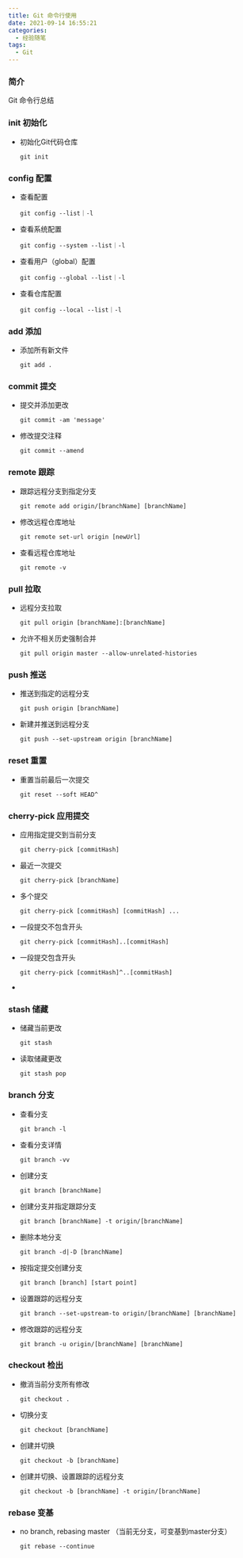 ```yaml
---
title: Git 命令行使用
date: 2021-09-14 16:55:21
categories:
  - 经验随笔
tags:
  - Git
---
```


### 简介

Git 命令行总结

<!-- more -->

### init 初始化

- 初始化Git代码仓库

  ```console
  git init
  ```

### config 配置

- 查看配置

  ```console
  git config --list｜-l
  ```

- 查看系统配置

  ```console
  git config --system --list｜-l
  ```

- 查看用户（global）配置

  ```console
  git config --global --list｜-l
  ```

- 查看仓库配置

  ```console
  git config --local --list｜-l
  ```

### add 添加

- 添加所有新文件

  ```console
  git add .
  ```

### commit 提交

- 提交并添加更改

  ```console
  git commit -am 'message'
  ```

- 修改提交注释

  ```console
  git commit --amend
  ```

### remote 跟踪

- 跟踪远程分支到指定分支

  ```console
  git remote add origin/[branchName] [branchName]
  ```

- 修改远程仓库地址

  ```console
  git remote set-url origin [newUrl]
  ```

- 查看远程仓库地址

  ```console
  git remote -v
  ```

### pull 拉取

- 远程分支拉取

  ```console
  git pull origin [branchName]:[branchName]
  ```

- 允许不相关历史强制合并

  ```console
  git pull origin master --allow-unrelated-histories
  ```

### push 推送

- 推送到指定的远程分支

  ```console
  git push origin [branchName]
  ```

- 新建并推送到远程分支

  ```console
  git push --set-upstream origin [branchName]
  ```

### reset 重置

- 重置当前最后一次提交

  ```console
  git reset --soft HEAD^
  ```

### cherry-pick 应用提交

- 应用指定提交到当前分支

  ```console
  git cherry-pick [commitHash]
  ```

- 最近一次提交

  ```console
  git cherry-pick [branchName]
  ```

- 多个提交

  ```console
  git cherry-pick [commitHash] [commitHash] ...
  ```

- 一段提交不包含开头

  ```console
  git cherry-pick [commitHash]..[commitHash]
  ```

- 一段提交包含开头

  ```console
  git cherry-pick [commitHash]^..[commitHash]
  ```

-

### stash 储藏

- 储藏当前更改

  ```console
  git stash
  ```

- 读取储藏更改

  ```console
  git stash pop
  ```

### branch 分支

- 查看分支

  ```console list
  git branch -l
  ```

- 查看分支详情

  ```console
  git branch -vv
  ```

- 创建分支

  ```console
  git branch [branchName]
  ```

- 创建分支并指定跟踪分支

  ```console
  git branch [branchName] -t origin/[branchName]
  ```

- 删除本地分支

  ```console
  git branch -d|-D [branchName]
  ```

- 按指定提交创建分支

  ```console
  git branch [branch] [start point]
  ```

- 设置跟踪的远程分支

  ```console
  git branch --set-upstream-to origin/[branchName] [branchName]
  ```

- 修改跟踪的远程分支

  ```console
  git branch -u origin/[branchName] [branchName]
  ```

### checkout 检出

- 撤消当前分支所有修改

  ```console
  git checkout .
  ```

- 切换分支

  ```console
  git checkout [branchName]
  ```

- 创建并切换

  ```console
  git checkout -b [branchName]
  ```

- 创建并切换、设置跟踪的远程分支

  ```console
  git checkout -b [branchName] -t origin/[branchName]
  ```

### rebase 变基

- no branch, rebasing master （当前无分支，可变基到master分支）

  ```console
  git rebase --continue
  ```

